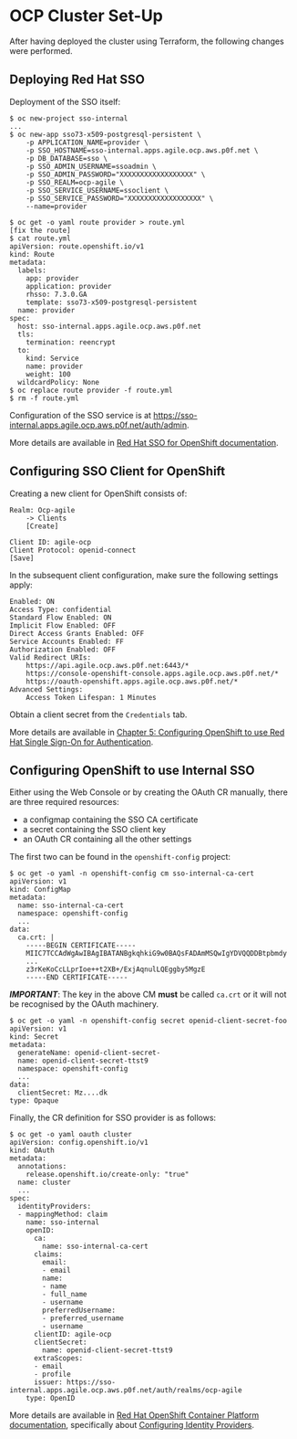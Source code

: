 OCP Cluster Set-Up
==================

After having deployed the cluster using Terraform, the following changes were
performed.

Deploying Red Hat SSO
---------------------

Deployment of the SSO itself:

    $ oc new-project sso-internal
    ...
    $ oc new-app sso73-x509-postgresql-persistent \
        -p APPLICATION_NAME=provider \
        -p SSO_HOSTNAME=sso-internal.apps.agile.ocp.aws.p0f.net \
        -p DB_DATABASE=sso \
        -p SSO_ADMIN_USERNAME=ssoadmin \
        -p SSO_ADMIN_PASSWORD="XXXXXXXXXXXXXXXXXX" \
        -p SSO_REALM=ocp-agile \
        -p SSO_SERVICE_USERNAME=ssoclient \
        -p SSO_SERVICE_PASSWORD="XXXXXXXXXXXXXXXXXX" \
        --name=provider

    $ oc get -o yaml route provider > route.yml
    [fix the route]
    $ cat route.yml
    apiVersion: route.openshift.io/v1
    kind: Route
    metadata:
      labels:
        app: provider
        application: provider
        rhsso: 7.3.0.GA
        template: sso73-x509-postgresql-persistent
      name: provider
    spec:
      host: sso-internal.apps.agile.ocp.aws.p0f.net
      tls:
        termination: reencrypt
      to:
        kind: Service
        name: provider
        weight: 100
      wildcardPolicy: None
    $ oc replace route provider -f route.yml
    $ rm -f route.yml

Configuration of the SSO service is at <https://sso-internal.apps.agile.ocp.aws.p0f.net/auth/admin>.

More details are available in [Red Hat SSO for OpenShift documentation](https://access.redhat.com/documentation/en-us/red_hat_single_sign-on/7.3/html/red_hat_single_sign-on_for_openshift/).

Configuring SSO Client for OpenShift
------------------------------------

Creating a new client for OpenShift consists of:

    Realm: Ocp-agile
        -> Clients
        [Create]

    Client ID: agile-ocp
    Client Protocol: openid-connect
    [Save]

In the subsequent client configuration, make sure the following settings apply:

    Enabled: ON
    Access Type: confidential
    Standard Flow Enabled: ON
    Implicit Flow Enabled: OFF
    Direct Access Grants Enabled: OFF
    Service Accounts Enabled: FF
    Authorization Enabled: OFF
    Valid Redirect URIs:
        https://api.agile.ocp.aws.p0f.net:6443/*
        https://console-openshift-console.apps.agile.ocp.aws.p0f.net/*
        https://oauth-openshift.apps.agile.ocp.aws.p0f.net/*
    Advanced Settings:
        Access Token Lifespan: 1 Minutes

Obtain a client secret from the ``Credentials`` tab.

More details are available in [Chapter 5: Configuring OpenShift to use Red Hat Single Sign-On for Authentication](https://access.redhat.com/documentation/en-us/red_hat_single_sign-on/7.3/html/red_hat_single_sign-on_for_openshift/tutorials#OSE-SSO-AUTH-TUTE).

Configuring OpenShift to use Internal SSO
-----------------------------------------

Either using the Web Console or by creating the OAuth CR manually, there are
three required resources:

- a configmap containing the SSO CA certificate
- a secret containing the SSO client key
- an OAuth CR containing all the other settings

The first two can be found in the `openshift-config` project:

    $ oc get -o yaml -n openshift-config cm sso-internal-ca-cert
    apiVersion: v1
    kind: ConfigMap
    metadata:
      name: sso-internal-ca-cert
      namespace: openshift-config
      ...
    data:
      ca.crt: |
        -----BEGIN CERTIFICATE-----
        MIIC7TCCAdWgAwIBAgIBATANBgkqhkiG9w0BAQsFADAmMSQwIgYDVQQDDBtpbmdy
        ...
        z3rKeKoCcLLprIoe++t2XB+/ExjAqnulLQEggby5MgzE
        -----END CERTIFICATE-----

***IMPORTANT***: The key in the above CM **must** be called ``ca.crt`` or it will
not be recognised by the OAuth machinery.

    $ oc get -o yaml -n openshift-config secret openid-client-secret-foo
    apiVersion: v1
    kind: Secret
    metadata:
      generateName: openid-client-secret-
      name: openid-client-secret-ttst9
      namespace: openshift-config
      ...
    data:
      clientSecret: Mz....dk
    type: Opaque

Finally, the CR definition for SSO provider is as follows:

    $ oc get -o yaml oauth cluster
    apiVersion: config.openshift.io/v1
    kind: OAuth
    metadata:
      annotations:
        release.openshift.io/create-only: "true"
      name: cluster
      ...
    spec:
      identityProviders:
      - mappingMethod: claim
        name: sso-internal
        openID:
          ca:
            name: sso-internal-ca-cert
          claims:
            email:
            - email
            name:
            - name
            - full_name
            - username
            preferredUsername:
            - preferred_username
            - username
          clientID: agile-ocp
          clientSecret:
            name: openid-client-secret-ttst9
          extraScopes:
          - email
          - profile
          issuer: https://sso-internal.apps.agile.ocp.aws.p0f.net/auth/realms/ocp-agile
        type: OpenID

More details are available in [Red Hat OpenShift Container Platform documentation](https://docs.openshift.com/container-platform/4.1/), specifically about [Configuring Identity Providers](https://docs.openshift.com/container-platform/4.1/authentication/identity_providers/).

